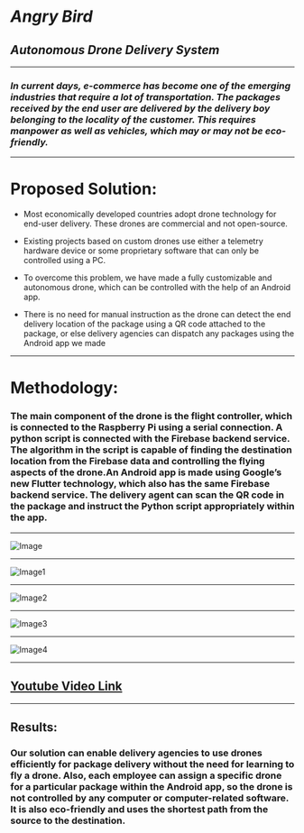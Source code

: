 # ***Angry Bird***
## _Autonomous Drone Delivery System_

___

###  _In current days, e-commerce has become one of the emerging industries that require a lot of transportation. The packages received by the end user are delivered by the delivery boy belonging to the locality of the customer. This requires manpower as well as vehicles, which may or may not be eco-friendly._

---




# **Proposed Solution:**


* Most economically developed countries adopt drone technology for end-user delivery. These drones are commercial and not open-source.

* Existing projects based on custom drones use either a telemetry hardware device or some proprietary software that can only be controlled using a PC.

* To overcome this problem, we have made a fully customizable and autonomous drone, which can be controlled with the help of an Android app.

* There is no need for manual instruction as the drone can detect the end delivery location of the package using a QR code attached to the package, or else delivery agencies can dispatch any packages using the Android app we made
---

# **Methodology:**
### The main component of the drone is the flight controller, which is connected to the Raspberry Pi using a serial connection. A python script is connected with the Firebase backend service. The algorithm in the script is capable of finding the destination location from the Firebase data and controlling the flying aspects of the drone.An Android app is made using Google’s new Flutter technology, which also has the same Firebase backend service. The delivery agent can scan the QR code in the package and instruct the Python script appropriately within the app.

---


![Image](https://user-images.githubusercontent.com/112747138/215802611-d3aa7dca-0d8b-499c-95fb-ecaca71d4b86.jpg)

---

![Image1](https://user-images.githubusercontent.com/112747138/215802756-5600083b-c887-43b3-a450-754a3fbc8160.jpg)

---
![Image2](https://user-images.githubusercontent.com/112747138/215802846-38f2b82e-1c5c-4f90-b4d4-b3ce8e0e92a5.jpg)

---
![Image3](https://user-images.githubusercontent.com/112747138/215802919-d0b447ed-2aba-4726-baad-19c84dacd6b8.jpg)

---
![Image4](https://user-images.githubusercontent.com/112747138/215802994-5877ae7d-774d-4ecd-a1bd-65182180f4f2.jpg)

---
## [Youtube Video Link](https://www.youtube.com/watch?v=kqYaZeBHdSA)


---

## **Results:**

### Our solution can enable delivery agencies to use drones efficiently for package delivery without the need for learning to fly a drone. Also, each employee can assign a specific drone for a particular package within the Android app, so the drone is not controlled by any computer or computer-related software. It is also eco-friendly and uses the shortest path from the source to the destination.
